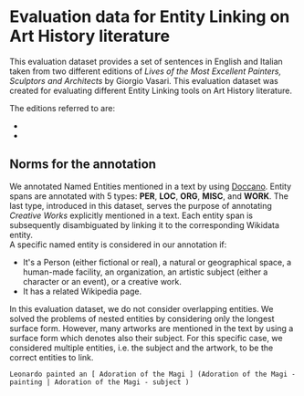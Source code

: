 # Evaluation data for Entity Linking on Art History literature

This evaluation dataset provides a set of sentences in English and Italian taken from two different editions of *Lives of the Most Excellent Painters, Sculptors and Architects* by Giorgio Vasari. This evaluation dataset was created for evaluating different Entity Linking tools on Art History literature.<br/>

The editions referred to are:

* 
* 

## Norms for the annotation
We annotated Named Entities mentioned in a text by using [Doccano](https://github.com/doccano/doccano). Entity spans are annotated with 5 types: **PER**, **LOC**, **ORG**, **MISC**, and **WORK**. The last type, introduced in this dataset, serves the purpose of annotating *Creative Works* explicitly mentioned in a text. Each entity span is subsequently disambiguated by linking it to the corresponding Wikidata entity.<br/>
A specific named entity is considered in our annotation if:
* It's a Person (either fictional or real), a natural or geographical space, a human-made facility, an organization, an artistic subject (either a character or an event), or a creative work.
* It has a related Wikipedia page.<br/>

In this evaluation dataset, we do not consider overlapping entities. We solved the problems of nested entities by considering only the longest surface form. However, many artworks are mentioned in the text by using a surface form which denotes also their subject. For this specific case, we considered multiple entities, i.e. the subject and the artwork, to be the correct entities to link.<br/>

```
Leonardo painted an [ Adoration of the Magi ] (Adoration of the Magi - painting | Adoration of the Magi - subject )
```




